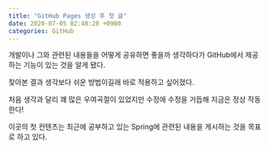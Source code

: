 ```yaml
---
title: "GitHub Pages 생성 후 첫 글"
date: 2020-07-05 02:48:28 +0900
categories: GitHub 
---
```


개발이나 그와 관련된 내용들을 어떻게 공유하면 좋을까 생각하다가 GitHub에서 제공하는 기능이 있는 것을 알게 됐다.

찾아본 결과 생각보다 쉬운 방법이길래 바로 적용하고 싶어졌다.

처음 생각과 달리 꽤 많은 우여곡절이 있었지만 수정에 수정을 거듭해 지금은 정상 작동한다!

이곳의 첫 컨텐츠는 최근에 공부하고 있는 Spring에 관련된 내용을 게시하는 것을 목표로 하고 있다.
